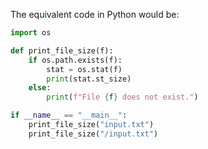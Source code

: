 The equivalent code in Python would be:

```python
import os

def print_file_size(f):
    if os.path.exists(f):
        stat = os.stat(f)
        print(stat.st_size)
    else:
        print(f"File {f} does not exist.")

if __name__ == "__main__":
    print_file_size("input.txt")
    print_file_size("/input.txt")
```
